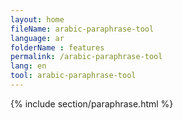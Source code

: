```yaml
---
layout: home
fileName: arabic-paraphrase-tool
language: ar
folderName : features
permalink: /arabic-paraphrase-tool
lang: en
tool: arabic-paraphrase-tool
---
```

{% include section/paraphrase.html %}